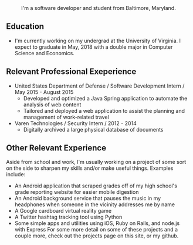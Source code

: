 <center>I'm a software developer and student from Baltimore, Maryland.</center>

## Education
* I'm currently working on my undergrad at the University of Virginia. I expect to graduate in May, 2018 with a double major in Computer Science and Economics.

## Relevant Professional Exeperience
* United States Department of Defense / Software Development Intern / May 2015 - August 2015
	* Developed and optimized a Java Spring application to automate the analysis of web content
	* Tailored and deployed a web application to assist the planning and management of work-related travel
* Varen Technologies / Security Intern / 2012 - 2014
	* Digitally archived a large physical database of documents

## Other Relevant Experience
Aside from school and work, I'm usually working on a project of some sort on the side to sharpen my skills and/or make useful things. Examples include:
* An Android application that scraped grades off of my high school's grade reporting website for easier mobile digestion
* An Android background service that pauses the music in my headphones when someone in the vicinity addresses me by name
* A Google cardboard virtual reality game
* A Twitter hashtag tracking tool using Python
* Some simple apps and utilities using iOS, Ruby on Rails, and node.js with Express
For some more detail on some of these projects and a couple more, check out the projects page on this site, or my github.